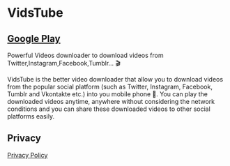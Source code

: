 # VidsTube

## [Google Play](https://play.google.com/store/apps/details?id=com.all.video.downloader.browser)

Powerful Videos downloader to download videos from Twitter,Instagram,Facebook,Tumblr... 🎬

VidsTube is the better video downloader that allow you to download videos from the popular social platform (such as Twitter, Instagram, Facebook, Tumblr and Vkontakte etc.) into you mobile phone 📱. You can play the downloaded videos anytime, anywhere without considering the network conditions and you can share these downloaded videos to other social platforms easily.

## Privacy

[Privacy Policy](./privacy/privacy_policy.html)
